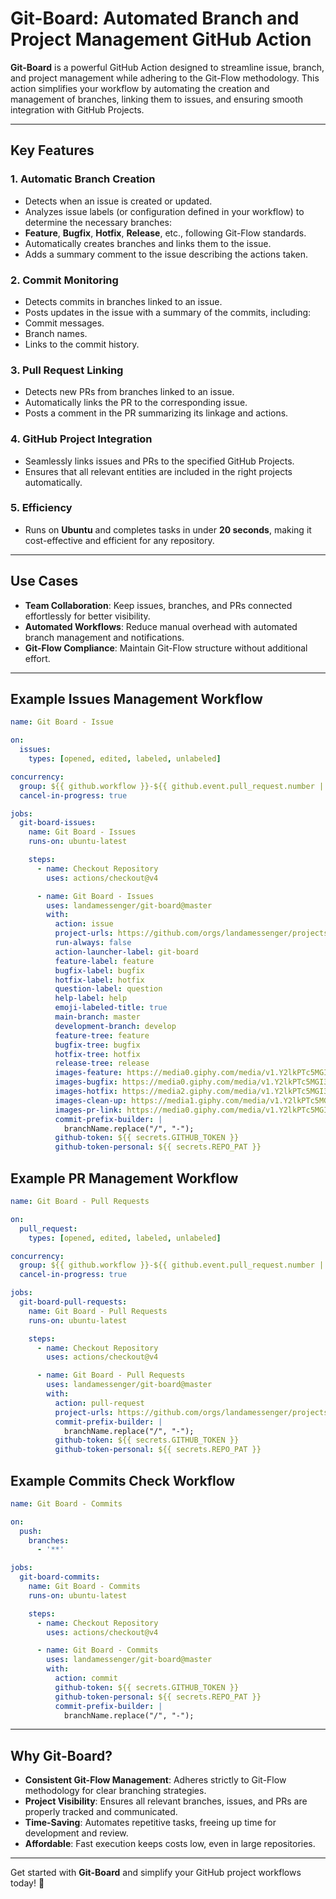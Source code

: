 # Git-Board: Automated Branch and Project Management GitHub Action

**Git-Board** is a powerful GitHub Action designed to streamline issue, branch, and project management while adhering to the Git-Flow methodology. This action simplifies your workflow by automating the creation and management of branches, linking them to issues, and ensuring smooth integration with GitHub Projects.

---

## Key Features

### 1. **Automatic Branch Creation**
- Detects when an issue is created or updated.
- Analyzes issue labels (or configuration defined in your workflow) to determine the necessary branches:
- **Feature**, **Bugfix**, **Hotfix**, **Release**, etc., following Git-Flow standards.
- Automatically creates branches and links them to the issue.
- Adds a summary comment to the issue describing the actions taken.

### 2. **Commit Monitoring**
- Detects commits in branches linked to an issue.
- Posts updates in the issue with a summary of the commits, including:
- Commit messages.
- Branch names.
- Links to the commit history.

### 3. **Pull Request Linking**
- Detects new PRs from branches linked to an issue.
- Automatically links the PR to the corresponding issue.
- Posts a comment in the PR summarizing its linkage and actions.

### 4. **GitHub Project Integration**
- Seamlessly links issues and PRs to the specified GitHub Projects.
- Ensures that all relevant entities are included in the right projects automatically.

### 5. **Efficiency**
- Runs on **Ubuntu** and completes tasks in under **20 seconds**, making it cost-effective and efficient for any repository.

---

## Use Cases
- **Team Collaboration**: Keep issues, branches, and PRs connected effortlessly for better visibility.
- **Automated Workflows**: Reduce manual overhead with automated branch management and notifications.
- **Git-Flow Compliance**: Maintain Git-Flow structure without additional effort.

---

## Example Issues Management Workflow

```yaml
name: Git Board - Issue

on:
  issues:
    types: [opened, edited, labeled, unlabeled]

concurrency:
  group: ${{ github.workflow }}-${{ github.event.pull_request.number || github.ref }}
  cancel-in-progress: true

jobs:
  git-board-issues:
    name: Git Board - Issues
    runs-on: ubuntu-latest

    steps:
      - name: Checkout Repository
        uses: actions/checkout@v4

      - name: Git Board - Issues
        uses: landamessenger/git-board@master
        with:
          action: issue
          project-urls: https://github.com/orgs/landamessenger/projects/2, https://github.com/orgs/landamessenger/projects/3
          run-always: false
          action-launcher-label: git-board
          feature-label: feature
          bugfix-label: bugfix
          hotfix-label: hotfix
          question-label: question
          help-label: help
          emoji-labeled-title: true
          main-branch: master
          development-branch: develop
          feature-tree: feature
          bugfix-tree: bugfix
          hotfix-tree: hotfix
          release-tree: release
          images-feature: https://media0.giphy.com/media/v1.Y2lkPTc5MGI3NjExYmc4YWplZWs0Y2c3ZXNtbGpwZnQzdWpncmNjNXpodjg3MHdtbnJ5NiZlcD12MV9pbnRlcm5hbF9naWZfYnlfaWQmY3Q9Zw/OMK7LRBedcnhm/200.webp, https://media0.giphy.com/media/v1.Y2lkPTc5MGI3NjExNHBrYXpmd2poeGU5cWswbjRqNmJlZ2U2dWc0ejVpY3RpcXVuYTY3dSZlcD12MV9pbnRlcm5hbF9naWZfYnlfaWQmY3Q9Zw/llKJGxQ1ESmac/giphy.webp, https://media4.giphy.com/media/v1.Y2lkPTc5MGI3NjExMnFleXV0MXZteGN6c2s2b3R3ZGc2cWY1aXB0Y3ZzNmpvZHhyNDVmNSZlcD12MV9pbnRlcm5hbF9naWZfYnlfaWQmY3Q9Zw/10FwycrnAkpshW/giphy.webp, https://media4.giphy.com/media/v1.Y2lkPTc5MGI3NjExdmM1OWR0cnk5eXI0dXpoNWRzbmVseTVyd2l3MzdrOHZueHJ6bjhjMiZlcD12MV9pbnRlcm5hbF9naWZfYnlfaWQmY3Q9Zw/12yjKJaLB7DuG4/giphy.webp
          images-bugfix: https://media0.giphy.com/media/v1.Y2lkPTc5MGI3NjExazc3OWszenA5c2FlemE3a25oNnlmZDBra3liMWRqMW82NzM2b2FveCZlcD12MV9pbnRlcm5hbF9naWZfYnlfaWQmY3Q9Zw/xPGkOAdiIO3Is/giphy.webp, https://media4.giphy.com/media/v1.Y2lkPTc5MGI3NjExYmFoaHdqMG10eHUzb2toZzJra3pibXZ0NHk5NnRnazE3YmFiNGV1ZyZlcD12MV9pbnRlcm5hbF9naWZfYnlfaWQmY3Q9Zw/OspWhQ8YttRf8QxDOh/giphy.webp, https://media3.giphy.com/media/v1.Y2lkPTc5MGI3NjExY3liaGF2NzI3bzM1YjRmdHFsaGdyenp4b3o3M3dqM3F0bGN5MHZtNSZlcD12MV9pbnRlcm5hbF9naWZfYnlfaWQmY3Q9Zw/npUpB306c3EStRK6qP/200.webp, https://media0.giphy.com/media/v1.Y2lkPTc5MGI3NjExZWh6d3Nld3E0MTF1eTk2YXFibnI3MTBhbGtpamJiemRwejl3YmkzMSZlcD12MV9pbnRlcm5hbF9naWZfYnlfaWQmY3Q9Zw/gU25raLP4pUu4/giphy.webp
          images-hotfix: https://media2.giphy.com/media/v1.Y2lkPTc5MGI3NjExd2R0cjNxbXBjZjRjNmg4NmN3MGlhazVkNHJsaDkxMHZkY2hweGRtZSZlcD12MV9pbnRlcm5hbF9naWZfYnlfaWQmY3Q9Zw/pCU4bC7kC6sxy/200.webp, https://media1.giphy.com/media/v1.Y2lkPTc5MGI3NjExenkyZTc3aDlweWl0MnI0cXJsZGptY3g0bzE2NTY1aWMyaHd4Y201ZiZlcD12MV9pbnRlcm5hbF9naWZfYnlfaWQmY3Q9Zw/dbtDDSvWErdf2/giphy.webp, https://media0.giphy.com/media/v1.Y2lkPTc5MGI3NjExM25ndGd2d3Uya3g3dnlnenJ1bjh0Y2NtNHdwZHY3Mjh2NnBmZDJpbyZlcD12MV9pbnRlcm5hbF9naWZfYnlfaWQmY3Q9Zw/2xF8gHUf085aNyyAQR/200.webp, https://media1.giphy.com/media/v1.Y2lkPTc5MGI3NjExdjU3bHdsc3FtamlyazBlbWppNHc3MTV3MW4xdHd2cWo4b2tzbTkwcSZlcD12MV9pbnRlcm5hbF9naWZfYnlfaWQmY3Q9Zw/1EghTrigJJhq8/200.webp
          images-clean-up: https://media1.giphy.com/media/v1.Y2lkPTc5MGI3NjExYzRsNGFicndqMXgzMTVwdnhpeXNyZGsydXVxamV4eGxndWhna291OSZlcD12MV9pbnRlcm5hbF9naWZfYnlfaWQmY3Q9Zw/ktcUyw6mBlMVa/200.webp, https://media2.giphy.com/media/v1.Y2lkPTc5MGI3NjExdjkyeWVubngzM28xODFrbXZ4Nng3Y2hubmM4cXJqNGpic3Bheml0NSZlcD12MV9pbnRlcm5hbF9naWZfYnlfaWQmY3Q9Zw/M11UVCRrc0LUk/giphy.webp, https://media1.giphy.com/media/v1.Y2lkPTc5MGI3NjExenQwNDJmZnZraDBzNXBoNjUwZjEzMzFlanMxcHVodmF4b3l3bDl2biZlcD12MV9pbnRlcm5hbF9naWZfYnlfaWQmY3Q9Zw/zrdUjl6N99nLq/200.webp, https://media2.giphy.com/media/v1.Y2lkPTc5MGI3NjExbmozN3plMWNiYjZoemh6N2RmeTB1MG9ieHlqYTJsb3BrZmNoY3h0dyZlcD12MV9pbnRlcm5hbF9naWZfYnlfaWQmY3Q9Zw/stv1Dliu5TrMs/giphy.webp
          images-pr-link: https://media0.giphy.com/media/v1.Y2lkPTc5MGI3NjExb2l4d25hNjEyNHRpN3NldzhsOGI2d2liZDdjYzcxdGFqb3E5N2FmOSZlcD12MV9pbnRlcm5hbF9naWZfYnlfaWQmY3Q9Zw/2UHbv8WT6TKBeeP9Mt/giphy.webp, https://media4.giphy.com/media/v1.Y2lkPTc5MGI3NjExM3FzdHFnMmRtMzNqZzRtc3M5ZzJpcTEwMzcxc3E2b2M2em9yOXdlMyZlcD12MV9pbnRlcm5hbF9naWZfYnlfaWQmY3Q9Zw/MOGOpGFr52Rm5wZjJx/giphy.webp, https://media0.giphy.com/media/v1.Y2lkPTc5MGI3NjExeGE5cHZsbjlybXBleXEwdDJ2N2N5enR6OGtoZjJqcjVncHZpNWJmciZlcD12MV9pbnRlcm5hbF9naWZfYnlfaWQmY3Q9Zw/d2Z9QYzA2aidiWn6/giphy.webp
          commit-prefix-builder: |
            branchName.replace("/", "-");
          github-token: ${{ secrets.GITHUB_TOKEN }}
          github-token-personal: ${{ secrets.REPO_PAT }}
```

## Example PR Management Workflow

```yaml
name: Git Board - Pull Requests

on:
  pull_request:
    types: [opened, edited, labeled, unlabeled]

concurrency:
  group: ${{ github.workflow }}-${{ github.event.pull_request.number || github.ref }}
  cancel-in-progress: true

jobs:
  git-board-pull-requests:
    name: Git Board - Pull Requests
    runs-on: ubuntu-latest

    steps:
      - name: Checkout Repository
        uses: actions/checkout@v4

      - name: Git Board - Pull Requests
        uses: landamessenger/git-board@master
        with:
          action: pull-request
          project-urls: https://github.com/orgs/landamessenger/projects/2, https://github.com/orgs/landamessenger/projects/3
          commit-prefix-builder: |
            branchName.replace("/", "-");
          github-token: ${{ secrets.GITHUB_TOKEN }}
          github-token-personal: ${{ secrets.REPO_PAT }}
```

## Example Commits Check Workflow

```yaml
name: Git Board - Commits

on:
  push:
    branches:
      - '**'

jobs:
  git-board-commits:
    name: Git Board - Commits
    runs-on: ubuntu-latest

    steps:
      - name: Checkout Repository
        uses: actions/checkout@v4

      - name: Git Board - Commits
        uses: landamessenger/git-board@master
        with:
          action: commit
          github-token: ${{ secrets.GITHUB_TOKEN }}
          github-token-personal: ${{ secrets.REPO_PAT }}
          commit-prefix-builder: |
            branchName.replace("/", "-");
```

---

## Why Git-Board?
- **Consistent Git-Flow Management**: Adheres strictly to Git-Flow methodology for clear branching strategies.
- **Project Visibility**: Ensures all relevant branches, issues, and PRs are properly tracked and communicated.
- **Time-Saving**: Automates repetitive tasks, freeing up time for development and review.
- **Affordable**: Fast execution keeps costs low, even in large repositories.

---

Get started with **Git-Board** and simplify your GitHub project workflows today! 🚀